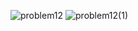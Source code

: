 ![problem12](https://github.com/user-attachments/assets/d2997eed-af4f-4502-ad91-f4d22a02db64)
![problem12(1)](https://github.com/user-attachments/assets/da8ee305-d728-4eec-9425-424c36341e12)

